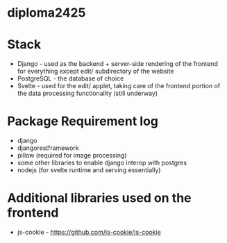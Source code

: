 # diploma2425

# Stack
- Django - used as the backend + server-side rendering of the frontend for everything except edit/ subdirectory of the website
- PostgreSQL - the database of choice
- Svelte - used for the edit/ applet, taking care of the frontend portion of the data processing functionality (still underway)

# Package Requirement log
- django
- djangorestframework
- pillow (required for image processing)
- some other libraries to enable django interop with postgres
- nodejs (for svelte runtime and serving essentially)

# Additional libraries used on the frontend
- js-cookie - https://github.com/js-cookie/js-cookie